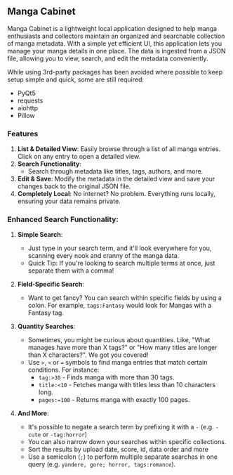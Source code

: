## Manga Cabinet

Manga Cabinet is a lightweight local application designed to help manga enthusiasts and collectors maintain an organized and searchable collection of manga metadata. With a simple yet efficient UI, this application lets you manage your manga details in one place. The data is ingested from a JSON file, allowing you to view, search, and edit the metadata conveniently.

While using 3rd-party packages has been avoided where possible to keep setup simple and quick, some are still required:
- PyQt5
- requests
- aiohttp
- Pillow

### Features

1. **List & Detailed View**: Easily browse through a list of all manga entries. Click on any entry to open a detailed view.
2. **Search Functionality**: 
    - Search through metadata like titles, tags, authors, and more.
3. **Edit & Save**: Modify the metadata in the detailed view and save your changes back to the original JSON file.
4. **Completely Local**: No internet? No problem. Everything runs locally, ensuring your data remains private.

### Enhanced Search Functionality:
1. **Simple Search**: 
    - Just type in your search term, and it'll look everywhere for you, scanning every nook and cranny of the manga data.
    - Quick Tip: If you're looking to search multiple terms at once, just separate them with a comma!

2. **Field-Specific Search**: 
    - Want to get fancy? You can search within specific fields by using a colon. For example, `tags:Fantasy` would look for Mangas with a Fantasy tag.

3. **Quantity Searches**: 
    - Sometimes, you might be curious about quantities. Like, "What manages have more than X tags?" or "How many titles are longer than X characters?". We got you covered!
    - Use `>`, `<` or `=` symbols to find manga entries that match certain conditions. For instance:
      - `tag:>30` - Finds manga with more than 30 tags.
      - `title:<10` - Fetches manga with titles less than 10 characters long.
      - `pages:=100` - Returns manga with exactly 100 pages.

4. **And More**: 
    - It's possible to negate a search term by prefixing it with a `-` (e.g. `-cute` or `-tag:horror`)
    - You can also narrow down your searches within specific collections.
    - Sort the results by upload date, score, id, data order and more
    - Use a semicolon (`;`) to perform multiple separate searches in one query (e.g. `yandere, gore; horror, tags:romance`).
